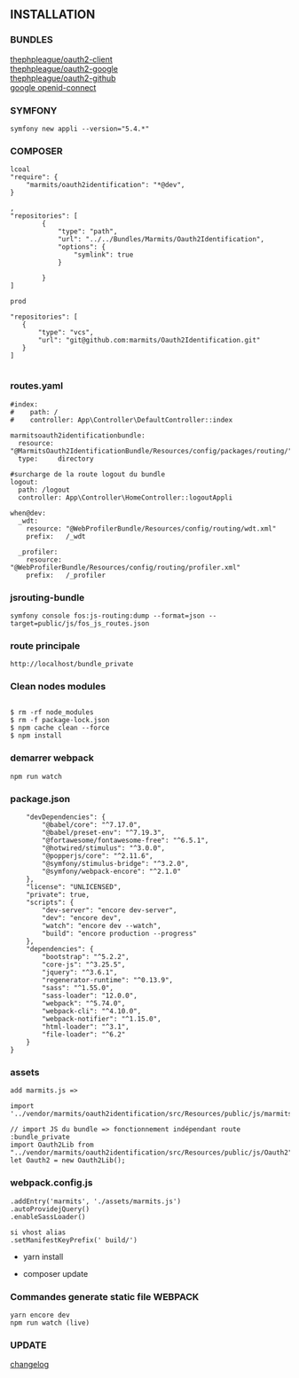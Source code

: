 ## INSTALLATION

### BUNDLES
[thephpleague/oauth2-client](https://github.com/thephpleague/oauth2-client)    
[thephpleague/oauth2-google](https://github.com/thephpleague/oauth2-google)  
[thephpleague/oauth2-github](https://github.com/thephpleague/oauth2-github)  
[google openid-connect](https://developers.google.com/identity/protocols/oauth2/openid-connect#authenticationuriparameters)


### SYMFONY
```
symfony new appli --version="5.4.*"
```



### COMPOSER
```
lcoal
"require": {
    "marmits/oauth2identification": "*@dev",
}

,
"repositories": [
        {
            "type": "path",
            "url": "../../Bundles/Marmits/Oauth2Identification",
            "options": {
                "symlink": true
            }

        }
]

prod

"repositories": [
   {
       "type": "vcs",
       "url": "git@github.com:marmits/Oauth2Identification.git"
   }
]
   

```

### routes.yaml
```
#index:
#    path: /
#    controller: App\Controller\DefaultController::index

marmitsoauth2identificationbundle:
  resource: "@MarmitsOauth2IdentificationBundle/Resources/config/packages/routing/"
  type:     directory

#surcharge de la route logout du bundle
logout:
  path: /logout
  controller: App\Controller\HomeController::logoutAppli

when@dev:
  _wdt:
    resource: "@WebProfilerBundle/Resources/config/routing/wdt.xml"
    prefix:   /_wdt

  _profiler:
    resource: "@WebProfilerBundle/Resources/config/routing/profiler.xml"
    prefix:   /_profiler
```

### jsrouting-bundle
```
symfony console fos:js-routing:dump --format=json --target=public/js/fos_js_routes.json
```

### route principale
```
http://localhost/bundle_private
```

### Clean nodes modules
```

$ rm -rf node_modules
$ rm -f package-lock.json
$ npm cache clean --force
$ npm install
```

### demarrer webpack

`npm run watch`

### package.json

``` 
    "devDependencies": {
        "@babel/core": "^7.17.0",
        "@babel/preset-env": "^7.19.3",
        "@fortawesome/fontawesome-free": "^6.5.1",
        "@hotwired/stimulus": "^3.0.0",
        "@popperjs/core": "^2.11.6",
        "@symfony/stimulus-bridge": "^3.2.0",
        "@symfony/webpack-encore": "^2.1.0"
    },
    "license": "UNLICENSED",
    "private": true,
    "scripts": {
        "dev-server": "encore dev-server",
        "dev": "encore dev",
        "watch": "encore dev --watch",
        "build": "encore production --progress"
    },
    "dependencies": {
        "bootstrap": "^5.2.2",
        "core-js": "^3.25.5",
        "jquery": "^3.6.1",
        "regenerator-runtime": "^0.13.9",
        "sass": "^1.55.0",
        "sass-loader": "12.0.0",
        "webpack": "^5.74.0",
        "webpack-cli": "^4.10.0",
        "webpack-notifier": "^1.15.0",
        "html-loader": "^3.1",
        "file-loader": "^6.2"
    }
}

```

### assets
``` 
add marmits.js => 

import '../vendor/marmits/oauth2identification/src/Resources/public/js/marmitsgoogle';

// import JS du bundle => fonctionnement indépendant route :bundle_private
import Oauth2Lib from "../vendor/marmits/oauth2identification/src/Resources/public/js/Oauth2"
let Oauth2 = new Oauth2Lib();

``` 

### webpack.config.js
``` 
.addEntry('marmits', './assets/marmits.js')
.autoProvidejQuery()
.enableSassLoader()

si vhost alias
.setManifestKeyPrefix(' build/')

``` 
- yarn install

- composer update

### Commandes generate static file WEBPACK
``` 
yarn encore dev
npm run watch (live)
``` 



### UPDATE

[changelog](https://github.com/marmits/Oauth2Identification/blob/main/CHANGELOG.md)
